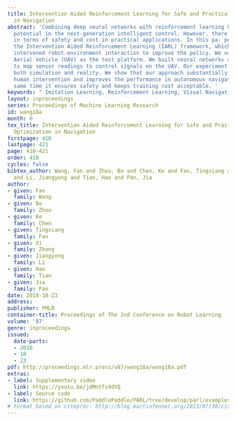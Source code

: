 ```yaml
---
title: Intervention Aided Reinforcement Learning for Safe and Practical Policy Optimization
  in Navigation
abstract: 'Combining deep neural networks with reinforcement learning has shown great
  potential in the next-generation intelligent control. However, there are challenges
  in terms of safety and cost in practical applications. In this pa- per, we propose
  the Intervention Aided Reinforcement Learning (IARL) framework, which utilizes human
  intervened robot-environment interaction to improve the policy. We used the Unmanned
  Aerial Vehicle (UAV) as the test platform. We built neural networks as our policy
  to map sensor readings to control signals on the UAV. Our experiment scenarios cover
  both simulation and reality. We show that our approach substantially reduces the
  human intervention and improves the performance in autonomous navigation1, at the
  same time it ensures safety and keeps training cost acceptable. '
keywords: " Imitation Learning, Reinforcement Learning, Visual Navigation"
layout: inproceedings
series: Proceedings of Machine Learning Research
id: wang18a
month: 0
tex_title: Intervention Aided Reinforcement Learning for Safe and Practical Policy
  Optimization in Navigation
firstpage: 410
lastpage: 421
page: 410-421
order: 410
cycles: false
bibtex_author: Wang, Fan and Zhou, Bo and Chen, Ke and Fan, Tingxiang and Zhang, Xi
  and Li, Jiangyong and Tian, Hao and Pan, Jia
author:
- given: Fan
  family: Wang
- given: Bo
  family: Zhou
- given: Ke
  family: Chen
- given: Tingxiang
  family: Fan
- given: Xi
  family: Zhang
- given: Jiangyong
  family: Li
- given: Hao
  family: Tian
- given: Jia
  family: Pan
date: 2018-10-23
address: 
publisher: PMLR
container-title: Proceedings of The 2nd Conference on Robot Learning
volume: '87'
genre: inproceedings
issued:
  date-parts:
  - 2018
  - 10
  - 23
pdf: http://proceedings.mlr.press/v87/wang18a/wang18a.pdf
extras:
- label: Supplementary video
  link: https://youtu.be/jdMntfs9dYQ
- label: Source code
  link: https://github.com/PaddlePaddle/PARL/tree/develop/parl/examples/IARL/
# Format based on citeproc: http://blog.martinfenner.org/2013/07/30/citeproc-yaml-for-bibliographies/
---
```

